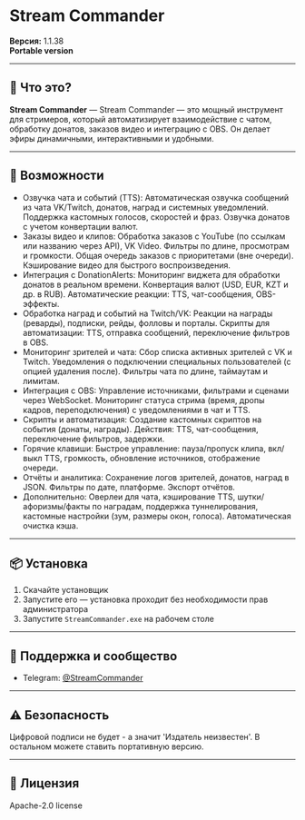 # Stream Commander

**Версия:** 1.1.38  
**Portable version**

---

## 📌 Что это?

**Stream Commander** — Stream Commander — это мощный инструмент для стримеров, который автоматизирует взаимодействие с чатом, обработку донатов, заказов видео и интеграцию с OBS. Он делает эфиры динамичными, интерактивными и удобными.


---

## 🧰 Возможности

- Озвучка чата и событий (TTS): Автоматическая озвучка сообщений из чата VK/Twitch, донатов, наград и системных уведомлений. Поддержка кастомных голосов, скоростей и фраз. Озвучка донатов с учетом конвертации валют.
- Заказы видео и клипов: Обработка заказов с YouTube (по ссылкам или названию через API), VK Video. Фильтры по длине, просмотрам и громкости. Общая очередь заказов с приоритетами (вне очереди). Кэширование видео для быстрого воспроизведения.
- Интеграция с DonationAlerts: Мониторинг виджета для обработки донатов в реальном времени. Конвертация валют (USD, EUR, KZT и др. в RUB). Автоматические реакции: TTS, чат-сообщения, OBS-эффекты.
- Обработка наград и событий на Twitch/VK: Реакции на награды (реварды), подписки, рейды, фолловы и порталы. Скрипты для автоматизации: TTS, отправка сообщений, переключение фильтров в OBS.
- Мониторинг зрителей и чата: Сбор списка активных зрителей с VK и Twitch. Уведомления о подключении специальных пользователей (с опцией удаления после). Фильтры чата по длине, таймаутам и лимитам.
- Интеграция с OBS: Управление источниками, фильтрами и сценами через WebSocket. Мониторинг статуса стрима (время, дропы кадров, переподключения) с уведомлениями в чат и TTS.
- Скрипты и автоматизация: Создание кастомных скриптов на события (донаты, награды). Действия: TTS, чат-сообщения, переключение фильтров, задержки.
- Горячие клавиши: Быстрое управление: пауза/пропуск клипа, вкл/выкл TTS, громкость, обновление источников, отображение очереди.
- Отчёты и аналитика: Сохранение логов зрителей, донатов, наград в JSON. Фильтры по дате, платформе. Экспорт отчётов.
- Дополнительно: Оверлеи для чата, кэширование TTS, шутки/афоризмы/факты по наградам, поддержка туннелирования, кастомные настройки (зум, размеры окон, голоса). Автоматическая очистка кэша.

---

## 📦 Установка

1. Скачайте установщик
2. Запустите его — установка проходит без необходимости прав администратора
3. Запустите `StreamCommander.exe` на рабочем столе

---

## 💬 Поддержка и сообщество

- Telegram: [@StreamCommander](https://t.me/StreamCommander)

---

## ⚠️ Безопасность

Цифровой подписи не будет - а значит 'Издатель неизвестен'.
В остальном можете ставить портативную версию.

---

## 📄 Лицензия

Apache-2.0 license
